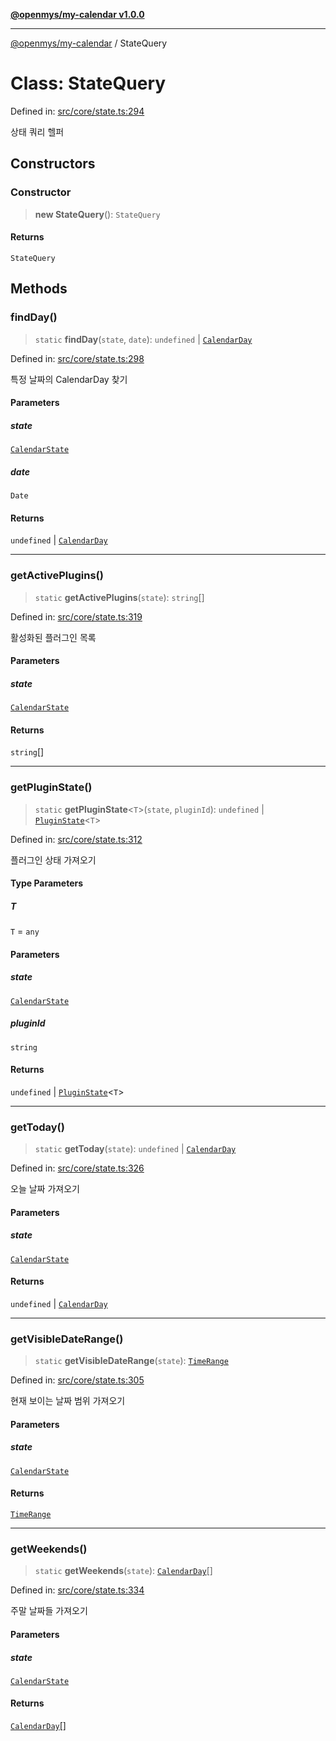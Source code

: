 [**@openmys/my-calendar v1.0.0**](../README.md)

***

[@openmys/my-calendar](../globals.md) / StateQuery

# Class: StateQuery

Defined in: [src/core/state.ts:294](https://github.com/openmys/my-calendar/blob/96ebce4306bfb6a4ab4c4297a9b422c56933c5da/src/core/state.ts#L294)

상태 쿼리 헬퍼

## Constructors

### Constructor

> **new StateQuery**(): `StateQuery`

#### Returns

`StateQuery`

## Methods

### findDay()

> `static` **findDay**(`state`, `date`): `undefined` \| [`CalendarDay`](../interfaces/CalendarDay.md)

Defined in: [src/core/state.ts:298](https://github.com/openmys/my-calendar/blob/96ebce4306bfb6a4ab4c4297a9b422c56933c5da/src/core/state.ts#L298)

특정 날짜의 CalendarDay 찾기

#### Parameters

##### state

[`CalendarState`](../interfaces/CalendarState.md)

##### date

`Date`

#### Returns

`undefined` \| [`CalendarDay`](../interfaces/CalendarDay.md)

***

### getActivePlugins()

> `static` **getActivePlugins**(`state`): `string`[]

Defined in: [src/core/state.ts:319](https://github.com/openmys/my-calendar/blob/96ebce4306bfb6a4ab4c4297a9b422c56933c5da/src/core/state.ts#L319)

활성화된 플러그인 목록

#### Parameters

##### state

[`CalendarState`](../interfaces/CalendarState.md)

#### Returns

`string`[]

***

### getPluginState()

> `static` **getPluginState**\<`T`\>(`state`, `pluginId`): `undefined` \| [`PluginState`](PluginState.md)\<`T`\>

Defined in: [src/core/state.ts:312](https://github.com/openmys/my-calendar/blob/96ebce4306bfb6a4ab4c4297a9b422c56933c5da/src/core/state.ts#L312)

플러그인 상태 가져오기

#### Type Parameters

##### T

`T` = `any`

#### Parameters

##### state

[`CalendarState`](../interfaces/CalendarState.md)

##### pluginId

`string`

#### Returns

`undefined` \| [`PluginState`](PluginState.md)\<`T`\>

***

### getToday()

> `static` **getToday**(`state`): `undefined` \| [`CalendarDay`](../interfaces/CalendarDay.md)

Defined in: [src/core/state.ts:326](https://github.com/openmys/my-calendar/blob/96ebce4306bfb6a4ab4c4297a9b422c56933c5da/src/core/state.ts#L326)

오늘 날짜 가져오기

#### Parameters

##### state

[`CalendarState`](../interfaces/CalendarState.md)

#### Returns

`undefined` \| [`CalendarDay`](../interfaces/CalendarDay.md)

***

### getVisibleDateRange()

> `static` **getVisibleDateRange**(`state`): [`TimeRange`](../interfaces/TimeRange.md)

Defined in: [src/core/state.ts:305](https://github.com/openmys/my-calendar/blob/96ebce4306bfb6a4ab4c4297a9b422c56933c5da/src/core/state.ts#L305)

현재 보이는 날짜 범위 가져오기

#### Parameters

##### state

[`CalendarState`](../interfaces/CalendarState.md)

#### Returns

[`TimeRange`](../interfaces/TimeRange.md)

***

### getWeekends()

> `static` **getWeekends**(`state`): [`CalendarDay`](../interfaces/CalendarDay.md)[]

Defined in: [src/core/state.ts:334](https://github.com/openmys/my-calendar/blob/96ebce4306bfb6a4ab4c4297a9b422c56933c5da/src/core/state.ts#L334)

주말 날짜들 가져오기

#### Parameters

##### state

[`CalendarState`](../interfaces/CalendarState.md)

#### Returns

[`CalendarDay`](../interfaces/CalendarDay.md)[]
